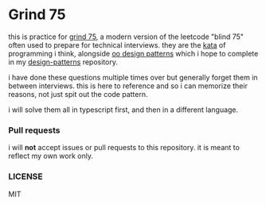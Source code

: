 # Grind 75

this is practice for [grind 75](https://www.techinterviewhandbook.org/grind75),
a modern version of the leetcode "blind 75" often used to prepare for
technical interviews. they are the [kata](https://en.wikipedia.org/wiki/Kata) of programming i think,
alongside [oo design patterns](https://en.wikipedia.org/wiki/Design_Patterns)
which i hope to complete in my
[design-patterns](github.com/hakanai-sc/design-patterns) repository.

i have done these questions multiple times over but generally forget
them in between interviews. this is here to reference and so i can
memorize their reasons, not just spit out the code pattern.

i will solve them all in typescript first, and then in a different
language.


### Pull requests

i will **not** accept issues or pull requests to this repository. it is
meant to reflect my own work only.

### LICENSE 
MIT
